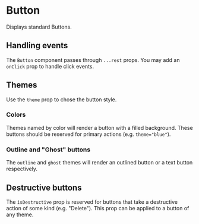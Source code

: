 # Button

Displays standard Buttons.

## Handling events
The `Button` component passes through `...rest` props. You may add an `onClick` prop to
handle click events.

## Themes
Use the `theme` prop to chose the button style.

### Colors
Themes named by color will render a button with a filled background. These buttons should
be reserved for primary actions (e.g. `theme="blue"`).

### Outline and "Ghost" buttons
The `outline` and `ghost` themes will render an outlined button or a text button
respectively.

## Destructive buttons
The `isDestructive` prop is reserved for buttons that take a destructive action of some
kind (e.g. "Delete"). This prop can be applied to a button of any theme.
